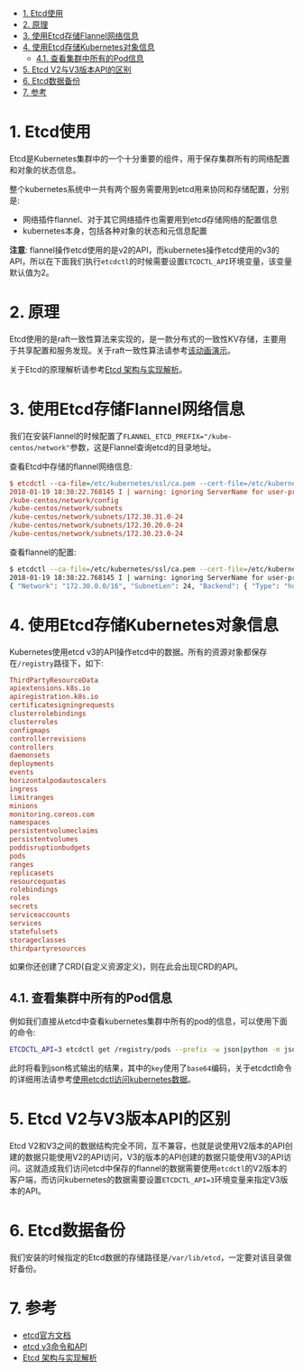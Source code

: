 
<!-- @import "[TOC]" {cmd="toc" depthFrom=1 depthTo=6 orderedList=false} -->

<!-- code_chunk_output -->

- [1. Etcd使用](#1-etcd使用)
- [2. 原理](#2-原理)
- [3. 使用Etcd存储Flannel网络信息](#3-使用etcd存储flannel网络信息)
- [4. 使用Etcd存储Kubernetes对象信息](#4-使用etcd存储kubernetes对象信息)
  - [4.1. 查看集群中所有的Pod信息](#41-查看集群中所有的pod信息)
- [5. Etcd V2与V3版本API的区别](#5-etcd-v2与v3版本api的区别)
- [6. Etcd数据备份](#6-etcd数据备份)
- [7. 参考](#7-参考)

<!-- /code_chunk_output -->

# 1. Etcd使用

Etcd是Kubernetes集群中的一个十分重要的组件，用于保存集群所有的网络配置和对象的状态信息。

整个kubernetes系统中一共有两个服务需要用到etcd用来协同和存储配置，分别是: 

- 网络插件flannel、对于其它网络插件也需要用到etcd存储网络的配置信息
- kubernetes本身，包括各种对象的状态和元信息配置

**注意**: flannel操作etcd使用的是v2的API，而kubernetes操作etcd使用的v3的API，所以在下面我们执行`etcdctl`的时候需要设置`ETCDCTL_API`环境变量，该变量默认值为2。

# 2. 原理

Etcd使用的是raft一致性算法来实现的，是一款分布式的一致性KV存储，主要用于共享配置和服务发现。关于raft一致性算法请参考[该动画演示](http://thesecretlivesofdata.com/raft/)。

关于Etcd的原理解析请参考[Etcd 架构与实现解析](http://jolestar.com/etcd-architecture/)。

# 3. 使用Etcd存储Flannel网络信息

我们在安装Flannel的时候配置了`FLANNEL_ETCD_PREFIX="/kube-centos/network"`参数，这是Flannel查询etcd的目录地址。

查看Etcd中存储的flannel网络信息: 

```ini
$ etcdctl --ca-file=/etc/kubernetes/ssl/ca.pem --cert-file=/etc/kubernetes/ssl/kubernetes.pem --key-file=/etc/kubernetes/ssl/kubernetes-key.pem ls /kube-centos/network -r
2018-01-19 18:38:22.768145 I | warning: ignoring ServerName for user-provided CA for backwards compatibility is deprecated
/kube-centos/network/config
/kube-centos/network/subnets
/kube-centos/network/subnets/172.30.31.0-24
/kube-centos/network/subnets/172.30.20.0-24
/kube-centos/network/subnets/172.30.23.0-24
```

查看flannel的配置: 

```bash
$ etcdctl --ca-file=/etc/kubernetes/ssl/ca.pem --cert-file=/etc/kubernetes/ssl/kubernetes.pem --key-file=/etc/kubernetes/ssl/kubernetes-key.pem get /kube-centos/network/config
2018-01-19 18:38:22.768145 I | warning: ignoring ServerName for user-provided CA for backwards compatibility is deprecated
{ "Network": "172.30.0.0/16", "SubnetLen": 24, "Backend": { "Type": "host-gw" } }
```

# 4. 使用Etcd存储Kubernetes对象信息

Kubernetes使用etcd v3的API操作etcd中的数据。所有的资源对象都保存在`/registry`路径下，如下: 

```ini
ThirdPartyResourceData
apiextensions.k8s.io
apiregistration.k8s.io
certificatesigningrequests
clusterrolebindings
clusterroles
configmaps
controllerrevisions
controllers
daemonsets
deployments
events
horizontalpodautoscalers
ingress
limitranges
minions
monitoring.coreos.com
namespaces
persistentvolumeclaims
persistentvolumes
poddisruptionbudgets
pods
ranges
replicasets
resourcequotas
rolebindings
roles
secrets
serviceaccounts
services
statefulsets
storageclasses
thirdpartyresources
```

如果你还创建了CRD(自定义资源定义)，则在此会出现CRD的API。

## 4.1. 查看集群中所有的Pod信息

例如我们直接从etcd中查看kubernetes集群中所有的pod的信息，可以使用下面的命令: 

```bash
ETCDCTL_API=3 etcdctl get /registry/pods --prefix -w json|python -m json.tool
```

此时将看到json格式输出的结果，其中的`key`使用了`base64`编码，关于etcdctl命令的详细用法请参考[使用etcdctl访问kubernetes数据](../guide/using-etcdctl-to-access-kubernetes-data.md)。

# 5. Etcd V2与V3版本API的区别

Etcd V2和V3之间的数据结构完全不同，互不兼容，也就是说使用V2版本的API创建的数据只能使用V2的API访问，V3的版本的API创建的数据只能使用V3的API访问。这就造成我们访问etcd中保存的flannel的数据需要使用`etcdctl`的V2版本的客户端，而访问kubernetes的数据需要设置`ETCDCTL_API=3`环境变量来指定V3版本的API。

# 6. Etcd数据备份

我们安装的时候指定的Etcd数据的存储路径是`/var/lib/etcd`，一定要对该目录做好备份。

# 7. 参考

- [etcd官方文档](https://coreos.com/etcd/docs/latest)
- [etcd v3命令和API](http://blog.csdn.net/u010278923/article/details/71727682)
- [Etcd 架构与实现解析](http://jolestar.com/etcd-architecture/)
